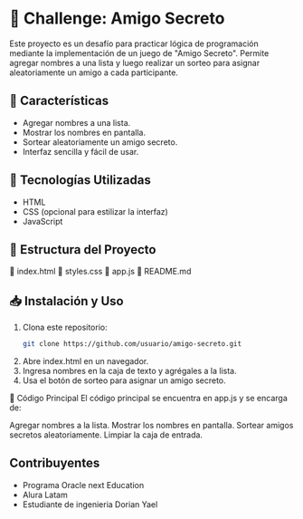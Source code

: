 # 🎁 Challenge: Amigo Secreto

Este proyecto es un desafío para practicar lógica de programación mediante la implementación de un juego de "Amigo Secreto". Permite agregar nombres a una lista y luego realizar un sorteo para asignar aleatoriamente un amigo a cada participante.

## 🚀 Características
- Agregar nombres a una lista.
- Mostrar los nombres en pantalla.
- Sortear aleatoriamente un amigo secreto.
- Interfaz sencilla y fácil de usar.

## 📌 Tecnologías Utilizadas
- HTML
- CSS (opcional para estilizar la interfaz)
- JavaScript

## 📂 Estructura del Proyecto
📜 index.html 
📜 styles.css
📜 app.js 
📜 README.md


## 📥 Instalación y Uso
1. Clona este repositorio:
   ```bash
   git clone https://github.com/usuario/amigo-secreto.git

2. Abre index.html en un navegador.
3. Ingresa nombres en la caja de texto y agrégales a la lista.
4. Usa el botón de sorteo para asignar un amigo secreto.

📝 Código Principal
El código principal se encuentra en app.js y se encarga de:

Agregar nombres a la lista.
Mostrar los nombres en pantalla.
Sortear amigos secretos aleatoriamente.
Limpiar la caja de entrada.

## Contribuyentes
- Programa Oracle next Education
- Alura Latam
- Estudiante de ingenieria Dorian Yael 
